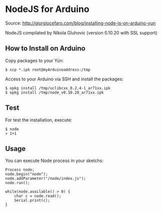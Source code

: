 NodeJS for Arduino
==================

Source: http://giorgiocefaro.com/blog/installing-node-js-on-arduino-yun

NodeJS compilated by Nikola Gluhovic (version 0.10.20 with SSL support)


How to Install on Arduino
-------------------------

Copy packages to your Yún:

	$ scp *.ipk root@myArduinoaddress:/tmp

Access to your Arduino via SSH and install the packages:

	$ opkg install /tmp/uclibcxx_0.2.4-1_ar71xx.ipk
	$ opkg install /tmp/node_v0.10.20_ar71xx.ipk
	

Test
----

For test the installation, execute:

	$ node
	> 1+1


Usage
-----

You can execute Node process in your sketchs:

	Process node;
  	node.begin("node");
 	node.addParameter("/node/index.js");
  	node.run();
	
	while(node.available() > 0) {
		char c = node.read(); 
		Serial.print(c);
	}